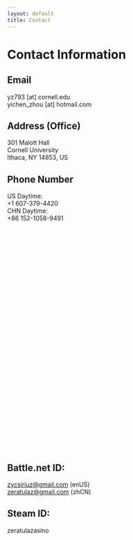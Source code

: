 ```yaml
---
layout: default
title: Contact
---
```


Contact Information
=========

Email
---------
yz793 [at] cornell.edu<br>
yichen_zhou [at] hotmail.com

Address (Office)
----------
301 Malott Hall<br>
Cornell University<br>
Ithaca, NY 14853, US


Phone Number
----------
US Daytime: <br>
+1 607-379-4420  <br>
CHN Daytime: <br>
+86 152-1058-9491

  
<br>
<br>
<br>
<br>
<br>
<br>
<br>
<br>
<br>
<br>
<br>
<br>
<br>
<br>
<br>
<br>
<br>
<br>
<br>
<br>
<br>
<br>
<br>
<br>
<br>
<br>
<br>
<br>
<br>
<br>


Battle.net ID: 
----------
zycsiriuz@gmail.com (enUS)  
zeratulaz@gmail.com (zhCN) 

Steam ID:
----------
zeratulazasino




